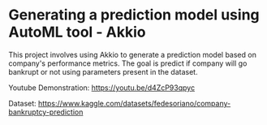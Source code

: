 # Generating a prediction model using AutoML tool - Akkio

This project involves using Akkio to generate a prediction model based on company's performance metrics. 
The goal is predict if company will go bankrupt or not using parameters present in the dataset.

Youtube Demonstration: https://youtu.be/d4ZcP93qpyc

Dataset: https://www.kaggle.com/datasets/fedesoriano/company-bankruptcy-prediction

